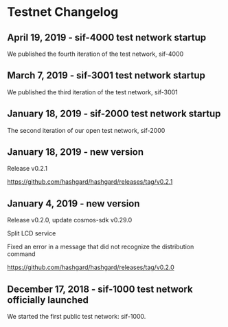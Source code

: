 # Testnet Changelog



## April 19, 2019 - sif-4000 test network startup

We published the fourth iteration of the test network, sif-4000

## March 7, 2019 - sif-3001 test network startup

We published the third iteration of the test network, sif-3001

## January 18, 2019 - sif-2000 test network startup

The second iteration of our open test network, sif-2000

## January 18, 2019 - new version

Release v0.2.1

https://github.com/hashgard/hashgard/releases/tag/v0.2.1

## January 4, 2019 - new version

Release v0.2.0, update cosmos-sdk v0.29.0

Split LCD service

Fixed an error in a message that did not recognize the distribution command

https://github.com/hashgard/hashgard/releases/tag/v0.2.0

## December 17, 2018 - sif-1000 test network officially launched

We started the first public test network: sif-1000.
